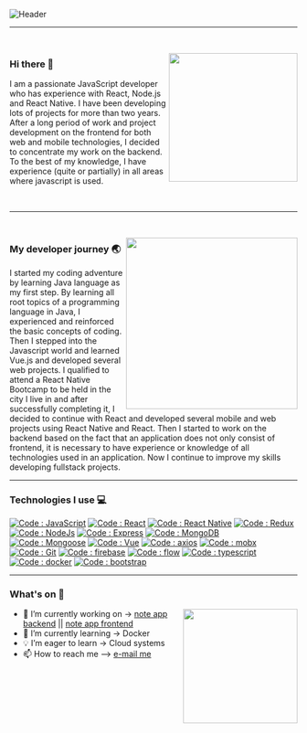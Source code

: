 ![Header](https://github.com/shoki61/shoki61/blob/main/developer.png "Header")

---

<br>
<p>
  <a><img width="225" align='right' src="https://github.com/shoki61/shoki61/blob/main/computer.jpg"></a>
</p>

### Hi there 👋

<p>
  I am a passionate JavaScript developer who has experience with React, Node.js and React Native. I have been developing lots of projects for more than two years. After     a long period of work and project development on the frontend for both web and mobile technologies, I decided to concentrate my work on the backend. To the best of my knowledge, I have experience (quite or partially) in all areas where javascript is used.
</p>
<br>

---

<br>
<p>
  <a><img width="300" align='right' src="https://github.com/shoki61/shoki61/blob/main/roadmap.PNG"></a>
</p>

### My developer journey :earth_asia:
I started my coding adventure by learning Java language as my first step. By learning all root topics of a programming language in Java, I experienced and reinforced the basic concepts of coding. Then I stepped into the Javascript world and learned Vue.js and developed several web projects. I qualified to attend a React Native Bootcamp to be held in the city I live in and after successfully completing it, I decided to continue with React and developed several mobile and web projects using React Native and React. Then I started to work on the backend based on the fact that an application does not only consist of frontend, it is necessary to have experience or knowledge of all technologies used in an application. Now I continue to improve my skills developing fullstack projects.
<br>

---

### Technologies I use 💻

[![Code : JavaScript](https://img.shields.io/badge/JavaScript-blue?style=flat-square&logo=javascript&logoColor=yellow&style=flat-square)](https://developer.mozilla.org/)
[![Code : React](https://img.shields.io/badge/React-blue?style=flat-square&logo=react&logoColor=white&style=flat-square)](https://reactjs.org/)
[![Code : React Native](https://img.shields.io/badge/React_Native-blue?style=flat-square&logo=react&logoColor=white&style=flat-square)](https://reactjs.org/)
[![Code : Redux](https://img.shields.io/badge/Redux-blue?style=flat-square&logo=redux&logoColor=white&style=flat-square)](https://reactjs.org/)
[![Code : NodeJs](https://img.shields.io/badge/Node.js-blue?style=flat-square&logo=node.js&logoColor=yellow&style=flat-square)](https://reactjs.org/)
[![Code : Express](https://img.shields.io/badge/Express-blue?style=flat-square&logo=express&logoColor=white&style=flat-square)](https://reactjs.org/)
[![Code : MongoDB](https://img.shields.io/badge/MongoDB-blue?style=flat-square&logo=mongodb&logoColor=white&style=flat-square)](https://reactjs.org/)
[![Code : Mongoose](https://img.shields.io/badge/Mongoose-blue?style=flat-square&logo=mongoosejs&logoColor=white&style=flat-square)](https://reactjs.org/)
[![Code : Vue](https://img.shields.io/badge/Vue-blue?style=flat-square&logo=vue.js&logoColor=white&style=flat-square)](https://reactjs.org/)
[![Code : axios](https://img.shields.io/badge/Axios-blue?style=flat-square&logo=axios&logoColor=white&style=flat-square)](https://reactjs.org/)
[![Code : mobx](https://img.shields.io/badge/Mobx-blue?style=flat-square&logo=mobx&logoColor=white&style=flat-square)](https://reactjs.org/)
[![Code : Git](https://img.shields.io/badge/Git-blue?style=flat-square&logo=git&logoColor=white&style=flat-square)](https://reactjs.org/)
[![Code : firebase](https://img.shields.io/badge/Firebase-blue?style=flat-square&logo=firebase&logoColor=white&style=flat-square)](https://reactjs.org/)
[![Code : flow](https://img.shields.io/badge/Flow-blue?style=flat-square&logo=flow&logoColor=white&style=flat-square)](https://reactjs.org/)
[![Code : typescript](https://img.shields.io/badge/TypeScript-blue?style=flat-square&logo=typescript&logoColor=white&style=flat-square)](https://reactjs.org/)
[![Code : docker](https://img.shields.io/badge/Docker-blue?style=flat-square&logo=docker&logoColor=white&style=flat-square)](https://reactjs.org/)
[![Code : bootstrap](https://img.shields.io/badge/Bootstrap-blue?style=flat-square&logo=bootstrap&logoColor=white&style=flat-square)](https://reactjs.org/)

---

### What's on :loudspeaker:

<p>
  <a><img width="200" align='right' src="https://github.com/shoki61/shoki61/blob/main/code.jpg"></a>
</p>


- 🔭 I’m currently working on ->  [note app backend](https://github.com/shoki61/note-app-backend) ||  [note app frontend](https://github.com/shoki61/note-app-frontend)
- 🌱 I’m currently learning ->   Docker
- 💡 I’m eager to learn ->  Cloud systems
- :mailbox: How to reach me --> <a href="mailto:sohrat6128@gmail.com">e-mail me</a>




